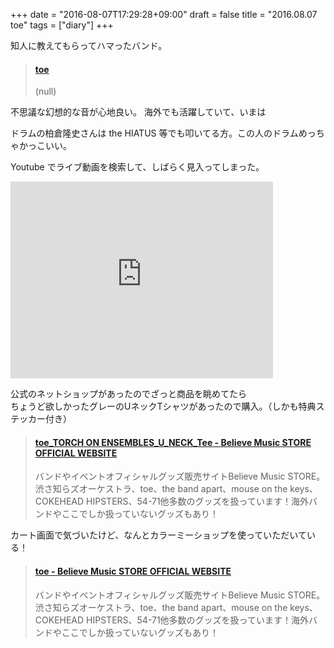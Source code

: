 +++
date = "2016-08-07T17:29:28+09:00"
draft = false
title = "2016.08.07 toe"
tags = ["diary"]
+++

知人に教えてもらってハマったバンド。  

<!--more-->

<blockquote class="embedly-card" data-card-key="916e111541fe433792c1330eb7eba55b" data-card-type="article-full"><h4><a href="http://www.toe.st/">toe</a></h4><p>(null)</p></blockquote>
<script async src="//cdn.embedly.com/widgets/platform.js" charset="UTF-8"></script>

不思議な幻想的な音が心地良い。
海外でも活躍していて、いまは

ドラムの柏倉隆史さんは the HIATUS 等でも叩いてる方。この人のドラムめっちゃかっこいい。

Youtube でライブ動画を検索して、しばらく見入ってしまった。

<iframe width="420" height="315" src="https://www.youtube.com/embed/e0RWnzd_b_k" frameborder="0" allowfullscreen></iframe>

公式のネットショップがあったのでざっと商品を眺めてたら  
ちょうど欲しかったグレーのUネックTシャツがあったので購入。（しかも特典ステッカー付き）

<blockquote class="embedly-card" data-card-key="916e111541fe433792c1330eb7eba55b" data-card-type="article"><h4><a href="http://believemusicstore.com/?pid=67227166">toe_TORCH ON ENSEMBLES_U_NECK_Tee - Believe Music STORE OFFICIAL WEBSITE</a></h4><p>バンドやイベントオフィシャルグッズ販売サイトBelieve Music STORE。渋さ知らズオーケストラ、toe、the band apart、mouse on the keys、COKEHEAD HIPSTERS、54-71他多数のグッズを扱っています！海外バンドやここでしか扱っていないグッズもあり！</p></blockquote>
<script async src="//cdn.embedly.com/widgets/platform.js" charset="UTF-8"></script>


カート画面で気づいたけど、なんとカラーミーショップを使っていただいている！


<blockquote class="embedly-card" data-card-key="916e111541fe433792c1330eb7eba55b" data-card-type="article"><h4><a href="http://believemusicstore.com/?mode=cate&cbid=888540&csid=0&sort=n">toe - Believe Music STORE OFFICIAL WEBSITE</a></h4><p>バンドやイベントオフィシャルグッズ販売サイトBelieve Music STORE。渋さ知らズオーケストラ、toe、the band apart、mouse on the keys、COKEHEAD HIPSTERS、54-71他多数のグッズを扱っています！海外バンドやここでしか扱っていないグッズもあり！</p></blockquote>
<script async src="//cdn.embedly.com/widgets/platform.js" charset="UTF-8"></script>
